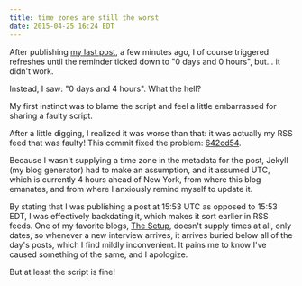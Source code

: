 ```yaml
---
title: time zones are still the worst
date: 2015-04-25 16:24 EDT
---
```


After publishing [my last post][1], a few minutes ago, I of course triggered
refreshes until the reminder ticked down to "0 days and 0 hours", but... it
didn't work.

[1]: /2015/my-new-menu-bar-guilt-trip/

Instead, I saw: "0 days and 4 hours". What the hell?

My first instinct was to blame the script and feel a little embarrassed for
sharing a faulty script.

After a little digging, I realized it was worse than that: it was actually my
RSS feed that was faulty! This commit fixed the problem: [642cd54][2].

[2]: https://github.com/hardscrabble/hardscrabble.github.io/commit/642cd54bf4ea6667d38970049fd47065c610b611

Because I wasn't supplying a time zone in the metadata for the post, Jekyll (my
blog generator) had to make an assumption, and it assumed UTC, which is
currently 4 hours ahead of New York, from where this blog emanates, and from
where I anxiously remind myself to update it.

By stating that I was publishing a post at 15:53 UTC as opposed to 15:53 EDT, I
was effectively backdating it, which makes it sort earlier in RSS feeds. One of
my favorite blogs, [The Setup][3], doesn't supply times at all, only dates, so
whenever a new interview arrives, it arrives buried below all of the day's
posts, which I find mildly inconvenient. It pains me to know I've caused
something of the same, and I apologize.

[3]: http://usesthis.com/

But at least the script is fine!
